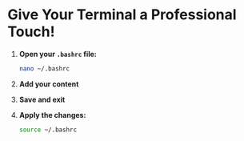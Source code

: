 # Give Your Terminal a Professional Touch!

1. **Open your `.bashrc` file:**
   ```bash
   nano ~/.bashrc

2. **Add your content**

3. **Save and exit**

4. **Apply the changes:**
   ```bash
   source ~/.bashrc